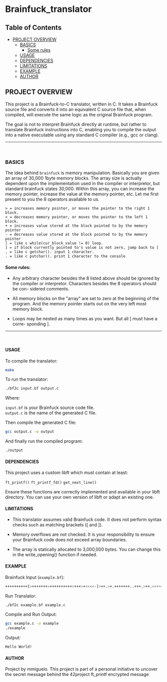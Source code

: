 # Brainfuck_translator

## Table of Contents

- [PROJECT OVERVIEW](#project-overview)
  - [BASICS](#basics)
    - [Some rules](#some-rules)
  - [USAGE](#usage)
  - [DEPENDENCIES](#dependencies)
  - [LIMITATIONS](#limitations)
  - [EXAMPLE](#example)
  - [AUTHOR](#author)



## PROJECT OVERVIEW

This project is a Brainfuck-to-C translator, written in C. It takes a Brainfuck source file and converts it into an equivalent C source file that, when compiled, will execute the same logic as the original Brainfuck program.

The goal is not to interpret Brainfuck directly at runtime, but rather to translate Brainfuck instructions into C, enabling you to compile the output into a native executable using any standard C compiler (e.g., gcc or clang).

----
<br>

### BASICS

The idea behind `brainfuck` is memory manipulation. Basically you are given an array of 30,000 1byte memory blocks. The array size is actually dependent upon the implementation used in the compiler or interpretor, but standard brainfuck states 30,000. Within this array, you can increase the memory pointer, increase the value at the memory pointer, etc. Let me first present to you the 8 operators available to us.

```brainfuck
> = increases memory pointer, or moves the pointer to the right 1 block.
< = decreases memory pointer, or moves the pointer to the left 1 block.
+ = increases value stored at the block pointed to by the memory pointer
- = decreases value stored at the block pointed to by the memory pointer
[ = like c while(cur_block_value != 0) loop.
] = if block currently pointed to's value is not zero, jump back to [
, = like c getchar(). input 1 character.
. = like c putchar(). print 1 character to the console
```

#### Some rules:

- Any arbitrary character besides the 8 listed above should be ignored by the
compiler or interpretor. Characters besides the 8 operators should be con-
sidered comments.

- All memory blocks on the "array" are set to zero at the beginning of the
program. And the memory pointer starts out on the very left most memory
block.

- Loops may be nested as many times as you want. But all [ must have a corre-
sponding ].

----
<br>

#### USAGE

To compile the translator:

```sh
make
```

To run the translator:

```sh
./bf2c input.bf output.c
```

Where:

`input.bf` is your Brainfuck source code file. <br>
`output.c` is the name of the generated C file.

Then compile the generated C file:

```sh
gcc output.c -o output
```

And finally run the compiled program:

```sh
./output
```

#### DEPENDENCIES

This project uses a custom libft which must contain at least:

`ft_printf()`
`ft_printf_fd()`
`get_next_line()`

Ensure these functions are correctly implemented and available in your libft directory. You can use your own version of libft or adapt an existing one.

#### LIMITATIONS

 - This translator assumes valid Brainfuck code. It does not perform syntax checks such as matching brackets ([ and ]).

 - Memory overflows are not checked. It is your responsibility to ensure your Brainfuck code does not exceed array boundaries.

 - The array is statically allocated to 3,000,000 bytes. You can change this in the write_opening() function if needed.

 #### EXAMPLE

Brainfuck Input (`example.bf`):

```sh
++++++++++[>+++++++>++++++++++>+++>+<<<<-]>++.>+.+++++++..+++.>++.<<+++++++++++++++.>.+++.------.--------.>+.>.
```

Run Translator:

```sh
./bf2c example.bf example.c
```

Compile and Run Output:

```sh
gcc example.c -o example
./example
```

Output:

```sh
Hello World!
```

#### AUTHOR

Project by mmiguelo.
This project is part of a personal initiative to uncover the secret message behind the 42project ft_printf encrypted message
